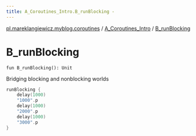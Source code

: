 ```yaml
---
title: A_Coroutines_Intro.B_runBlocking - 
---
```


[pl.mareklangiewicz.myblog.coroutines](../index.md) / [A_Coroutines_Intro](index.md) / [B_runBlocking](.)

# B_runBlocking

`fun B_runBlocking(): Unit`

Bridging blocking and nonblocking worlds

``` kotlin
runBlocking {
    delay(1000)
    "1000".p
    delay(1000)
    "2000".p
    delay(1000)
    "3000".p
}
```

